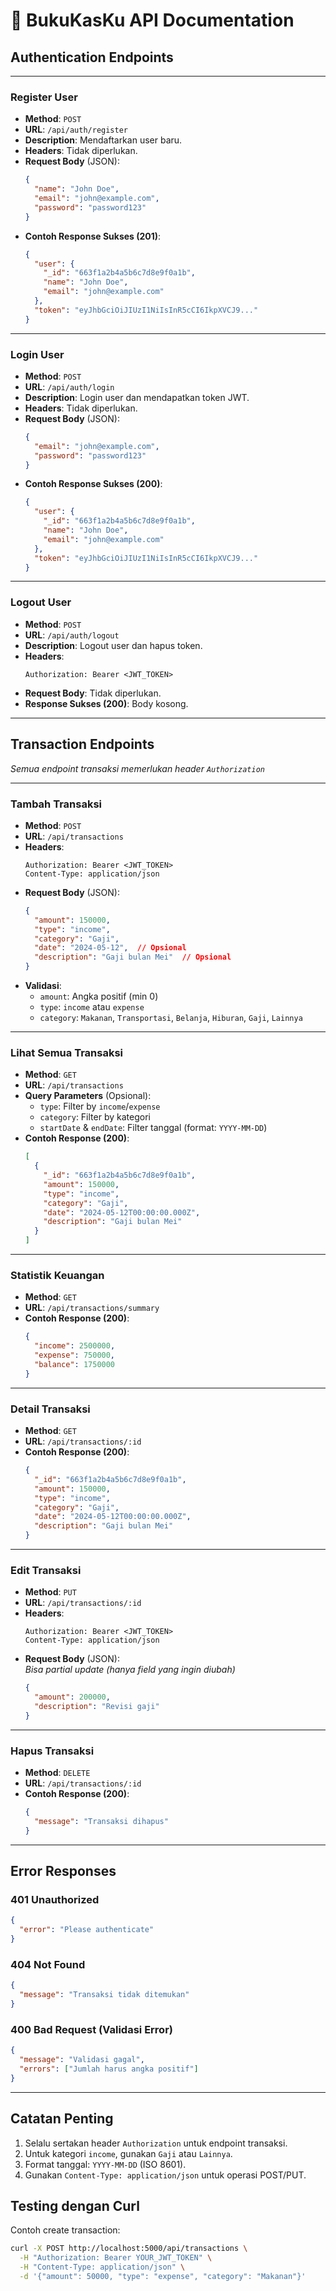 # 📝 BukuKasKu API Documentation

## **Authentication Endpoints**

---

### **Register User**
- **Method**: `POST`
- **URL**: `/api/auth/register`
- **Description**: Mendaftarkan user baru.
- **Headers**: Tidak diperlukan.
- **Request Body** (JSON):
  ```json
  {
    "name": "John Doe",
    "email": "john@example.com",
    "password": "password123"
  }
  ```
- **Contoh Response Sukses (201)**:
  ```json
  {
    "user": {
      "_id": "663f1a2b4a5b6c7d8e9f0a1b",
      "name": "John Doe",
      "email": "john@example.com"
    },
    "token": "eyJhbGciOiJIUzI1NiIsInR5cCI6IkpXVCJ9..."
  }
  ```

---

### **Login User**
- **Method**: `POST`
- **URL**: `/api/auth/login`
- **Description**: Login user dan mendapatkan token JWT.
- **Headers**: Tidak diperlukan.
- **Request Body** (JSON):
  ```json
  {
    "email": "john@example.com",
    "password": "password123"
  }
  ```
- **Contoh Response Sukses (200)**:
  ```json
  {
    "user": {
      "_id": "663f1a2b4a5b6c7d8e9f0a1b",
      "name": "John Doe",
      "email": "john@example.com"
    },
    "token": "eyJhbGciOiJIUzI1NiIsInR5cCI6IkpXVCJ9..."
  }
  ```

---

### **Logout User**
- **Method**: `POST`
- **URL**: `/api/auth/logout`
- **Description**: Logout user dan hapus token.
- **Headers**:
  ```http
  Authorization: Bearer <JWT_TOKEN>
  ```
- **Request Body**: Tidak diperlukan.
- **Response Sukses (200)**: Body kosong.

---

## **Transaction Endpoints**  
*Semua endpoint transaksi memerlukan header `Authorization`*

---

### **Tambah Transaksi**
- **Method**: `POST`
- **URL**: `/api/transactions`
- **Headers**:
  ```http
  Authorization: Bearer <JWT_TOKEN>
  Content-Type: application/json
  ```
- **Request Body** (JSON):
  ```json
  {
    "amount": 150000,
    "type": "income",
    "category": "Gaji",
    "date": "2024-05-12",  // Opsional
    "description": "Gaji bulan Mei"  // Opsional
  }
  ```
- **Validasi**:
  - `amount`: Angka positif (min 0)
  - `type`: `income` atau `expense`
  - `category`: `Makanan`, `Transportasi`, `Belanja`, `Hiburan`, `Gaji`, `Lainnya`

---

### **Lihat Semua Transaksi**
- **Method**: `GET`
- **URL**: `/api/transactions`
- **Query Parameters** (Opsional):
  - `type`: Filter by `income`/`expense`
  - `category`: Filter by kategori
  - `startDate` & `endDate`: Filter tanggal (format: `YYYY-MM-DD`)
- **Contoh Response (200)**:
  ```json
  [
    {
      "_id": "663f1a2b4a5b6c7d8e9f0a1b",
      "amount": 150000,
      "type": "income",
      "category": "Gaji",
      "date": "2024-05-12T00:00:00.000Z",
      "description": "Gaji bulan Mei"
    }
  ]
  ```

---

### **Statistik Keuangan**
- **Method**: `GET`
- **URL**: `/api/transactions/summary`
- **Contoh Response (200)**:
  ```json
  {
    "income": 2500000,
    "expense": 750000,
    "balance": 1750000
  }
  ```

---

### **Detail Transaksi**
- **Method**: `GET`
- **URL**: `/api/transactions/:id`
- **Contoh Response (200)**:
  ```json
  {
    "_id": "663f1a2b4a5b6c7d8e9f0a1b",
    "amount": 150000,
    "type": "income",
    "category": "Gaji",
    "date": "2024-05-12T00:00:00.000Z",
    "description": "Gaji bulan Mei"
  }
  ```

---

### **Edit Transaksi**
- **Method**: `PUT`
- **URL**: `/api/transactions/:id`
- **Headers**:
  ```http
  Authorization: Bearer <JWT_TOKEN>
  Content-Type: application/json
  ```
- **Request Body** (JSON):  
  *Bisa partial update (hanya field yang ingin diubah)*
  ```json
  {
    "amount": 200000,
    "description": "Revisi gaji"
  }
  ```

---

### **Hapus Transaksi**
- **Method**: `DELETE`
- **URL**: `/api/transactions/:id`
- **Contoh Response (200)**:
  ```json
  {
    "message": "Transaksi dihapus"
  }
  ```

---

## **Error Responses**

### **401 Unauthorized**
```json
{
  "error": "Please authenticate"
}
```

### **404 Not Found**
```json
{
  "message": "Transaksi tidak ditemukan"
}
```

### **400 Bad Request (Validasi Error)**
```json
{
  "message": "Validasi gagal",
  "errors": ["Jumlah harus angka positif"]
}
```

---

## **Catatan Penting**
1. Selalu sertakan header `Authorization` untuk endpoint transaksi.
2. Untuk kategori `income`, gunakan `Gaji` atau `Lainnya`.
3. Format tanggal: `YYYY-MM-DD` (ISO 8601).
4. Gunakan `Content-Type: application/json` untuk operasi POST/PUT.

## **Testing dengan Curl**
Contoh create transaction:
```bash
curl -X POST http://localhost:5000/api/transactions \
  -H "Authorization: Bearer YOUR_JWT_TOKEN" \
  -H "Content-Type: application/json" \
  -d '{"amount": 50000, "type": "expense", "category": "Makanan"}'
```